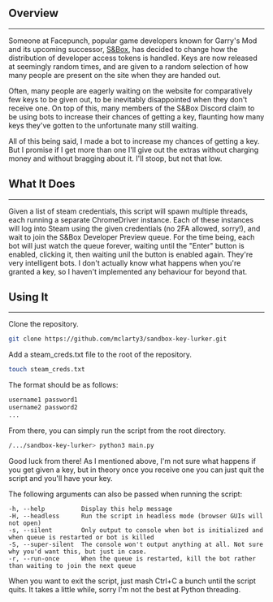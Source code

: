 ## Overview
---
Someone at Facepunch, popular game developers known for Garry's Mod and its upcoming successor, [S&Box](https://sbox.facepunch.com/news), has decided to change how the distribution of developer access tokens is handled. Keys are now released at seemingly random times, and are given to a random selection of how many people are present on the site when they are handed out.

Often, many people are eagerly waiting on the website for comparatively few keys to be given out, to be inevitably disappointed when they don't receive one. On top of this, many members of the S&Box Discord claim to be using bots to increase their chances of getting a key, flaunting how many keys they've gotten to the unfortunate many still waiting.

All of this being said, I made a bot to increase my chances of getting a key. But I promise if I get more than one I'll give out the extras without charging money and without bragging about it. I'll stoop, but not that low.

## What It Does
---
Given a list of steam credentials, this script will spawn multiple threads, each running a separate ChromeDriver instance. Each of these instances will log into Steam using the given credentials (no 2FA allowed, sorry!), and wait to join the S&Box Developer Preview queue. For the time being, each bot will just watch the queue forever, waiting until the "Enter" button is enabled, clicking it, then waiting unil the button is enabled again. They're very intelligent bots. I don't actually know what happens when you're granted a key, so I haven't implemented any behaviour for beyond that.

## Using It
---
Clone the repository.
```bash
git clone https://github.com/mclarty3/sandbox-key-lurker.git
```

Add a steam_creds.txt file to the root of the repository.
```bash
touch steam_creds.txt
```

The format should be as follows:
```bash
username1 password1
username2 password2
...
```

From there, you can simply run the script from the root directory.
```bash
/.../sandbox-key-lurker> python3 main.py
```

Good luck from there! As I mentioned above, I'm not sure what happens if you get given a key, but in theory once you receive one you can just quit the script and you'll have your key.

The following arguments can also be passed when running the script:
```
-h, --help          Display this help message
-H, --headless      Run the script in headless mode (browser GUIs will not open)
-s, --silent        Only output to console when bot is initialized and when queue is restarted or bot is killed
-S, --super-silent  The console won't output anything at all. Not sure why you'd want this, but just in case.
-r, --run-once      When the queue is restarted, kill the bot rather than waiting to join the next queue
```

When you want to exit the script, just mash Ctrl+C a bunch until the script quits. It takes a little while, sorry I'm not the best at Python threading.
